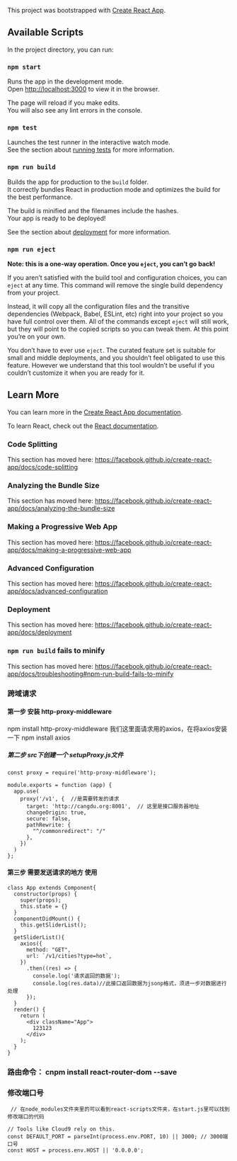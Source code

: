 This project was bootstrapped with [Create React App](https://github.com/facebook/create-react-app).

## Available Scripts

In the project directory, you can run:

### `npm start`

Runs the app in the development mode.<br />
Open [http://localhost:3000](http://localhost:3000) to view it in the browser.

The page will reload if you make edits.<br />
You will also see any lint errors in the console.

### `npm test`

Launches the test runner in the interactive watch mode.<br />
See the section about [running tests](https://facebook.github.io/create-react-app/docs/running-tests) for more information.

### `npm run build`

Builds the app for production to the `build` folder.<br />
It correctly bundles React in production mode and optimizes the build for the best performance.

The build is minified and the filenames include the hashes.<br />
Your app is ready to be deployed!

See the section about [deployment](https://facebook.github.io/create-react-app/docs/deployment) for more information.

### `npm run eject`

**Note: this is a one-way operation. Once you `eject`, you can’t go back!**

If you aren’t satisfied with the build tool and configuration choices, you can `eject` at any time. This command will remove the single build dependency from your project.

Instead, it will copy all the configuration files and the transitive dependencies (Webpack, Babel, ESLint, etc) right into your project so you have full control over them. All of the commands except `eject` will still work, but they will point to the copied scripts so you can tweak them. At this point you’re on your own.

You don’t have to ever use `eject`. The curated feature set is suitable for small and middle deployments, and you shouldn’t feel obligated to use this feature. However we understand that this tool wouldn’t be useful if you couldn’t customize it when you are ready for it.

## Learn More

You can learn more in the [Create React App documentation](https://facebook.github.io/create-react-app/docs/getting-started).

To learn React, check out the [React documentation](https://reactjs.org/).

### Code Splitting

This section has moved here: https://facebook.github.io/create-react-app/docs/code-splitting

### Analyzing the Bundle Size

This section has moved here: https://facebook.github.io/create-react-app/docs/analyzing-the-bundle-size

### Making a Progressive Web App

This section has moved here: https://facebook.github.io/create-react-app/docs/making-a-progressive-web-app

### Advanced Configuration

This section has moved here: https://facebook.github.io/create-react-app/docs/advanced-configuration

### Deployment

This section has moved here: https://facebook.github.io/create-react-app/docs/deployment

### `npm run build` fails to minify

This section has moved here: https://facebook.github.io/create-react-app/docs/troubleshooting#npm-run-build-fails-to-minify

### 跨域请求

#### 第一步 安装 http-proxy-middleware
npm install http-proxy-middleware
我们这里面请求用的axios，在将axios安装一下
npm install axios
##### 第二步 src下创建一个 setupProxy.js文件
```
const proxy = require('http-proxy-middleware');

module.exports = function (app) {
  app.use(
    proxy('/v1', {  //是需要转发的请求
      target: 'http://cangdu.org:8001',  // 这里是接口服务器地址
      changeOrigin: true,
      secure: false,
      pathRewrite: {
        "^/commonredirect": "/"
      },
    })
  )
};
```
#### 第三步 需要发送请求的地方 使用
```
class App extends Component{
  constructor(props) {
    super(props);
    this.state = {}
  }
  componentDidMount() {
    this.getSliderList();
  }
  getSliderList(){
    axios({
      method: "GET",
      url: `/v1/cities?type=hot`,
    })
      .then((res) => {
        console.log('请求返回的数据');
        console.log(res.data)//此接口返回数据为jsonp格式，须进一步对数据进行处理
      });
  }
  render() {
    return (
      <div className="App">
        123123
      </div>
    );
  }
}
```

### 路由命令： cnpm install react-router-dom --save

### 修改端口号
```
 // 在node_modules文件夹里的可以看到react-scripts文件夹，在start.js里可以找到修改端口的代码

// Tools like Cloud9 rely on this.
const DEFAULT_PORT = parseInt(process.env.PORT, 10) || 3000; // 3000端口号
const HOST = process.env.HOST || '0.0.0.0';
```
